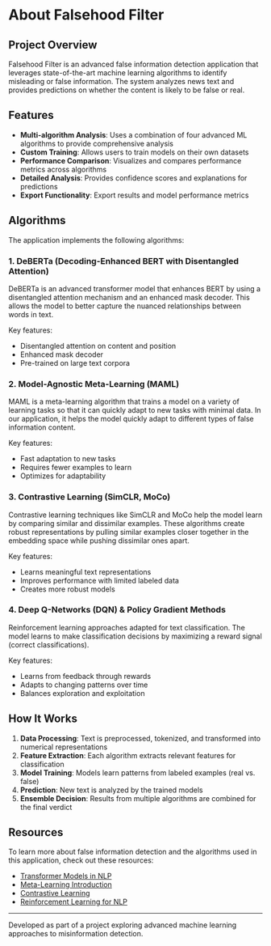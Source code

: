 # About Falsehood Filter

## Project Overview

Falsehood Filter is an advanced false information detection application that leverages state-of-the-art machine learning algorithms to identify misleading or false information. The system analyzes news text and provides predictions on whether the content is likely to be false or real.

## Features

- **Multi-algorithm Analysis**: Uses a combination of four advanced ML algorithms to provide comprehensive analysis
- **Custom Training**: Allows users to train models on their own datasets
- **Performance Comparison**: Visualizes and compares performance metrics across algorithms
- **Detailed Analysis**: Provides confidence scores and explanations for predictions
- **Export Functionality**: Export results and model performance metrics

## Algorithms

The application implements the following algorithms:

### 1. DeBERTa (Decoding-Enhanced BERT with Disentangled Attention)

DeBERTa is an advanced transformer model that enhances BERT by using a disentangled attention mechanism and an enhanced mask decoder. This allows the model to better capture the nuanced relationships between words in text.

Key features:
- Disentangled attention on content and position
- Enhanced mask decoder
- Pre-trained on large text corpora

### 2. Model-Agnostic Meta-Learning (MAML)

MAML is a meta-learning algorithm that trains a model on a variety of learning tasks so that it can quickly adapt to new tasks with minimal data. In our application, it helps the model quickly adapt to different types of false information content.

Key features:
- Fast adaptation to new tasks
- Requires fewer examples to learn
- Optimizes for adaptability

### 3. Contrastive Learning (SimCLR, MoCo)

Contrastive learning techniques like SimCLR and MoCo help the model learn by comparing similar and dissimilar examples. These algorithms create robust representations by pulling similar examples closer together in the embedding space while pushing dissimilar ones apart.

Key features:
- Learns meaningful text representations
- Improves performance with limited labeled data
- Creates more robust models

### 4. Deep Q-Networks (DQN) & Policy Gradient Methods

Reinforcement learning approaches adapted for text classification. The model learns to make classification decisions by maximizing a reward signal (correct classifications).

Key features:
- Learns from feedback through rewards
- Adapts to changing patterns over time
- Balances exploration and exploitation

## How It Works

1. **Data Processing**: Text is preprocessed, tokenized, and transformed into numerical representations
2. **Feature Extraction**: Each algorithm extracts relevant features for classification
3. **Model Training**: Models learn patterns from labeled examples (real vs. false)
4. **Prediction**: New text is analyzed by the trained models
5. **Ensemble Decision**: Results from multiple algorithms are combined for the final verdict

## Resources

To learn more about false information detection and the algorithms used in this application, check out these resources:

- [Transformer Models in NLP](https://huggingface.co/transformers/)
- [Meta-Learning Introduction](https://lilianweng.github.io/lil-log/2018/11/30/meta-learning.html)
- [Contrastive Learning](https://arxiv.org/abs/2004.11362)
- [Reinforcement Learning for NLP](https://arxiv.org/abs/1811.06526)

---

Developed as part of a project exploring advanced machine learning approaches to misinformation detection.
